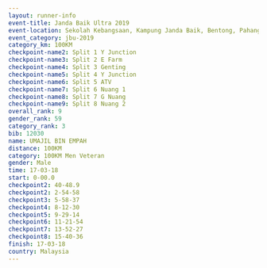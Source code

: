 ```yaml
---
layout: runner-info 
event-title: Janda Baik Ultra 2019
event-location: Sekolah Kebangsaan, Kampung Janda Baik, Bentong, Pahang, Malaysia
event_category: jbu-2019 
category_km: 100KM 
checkpoint-name2: Split 1 Y Junction  
checkpoint-name3: Split 2 E Farm  
checkpoint-name4: Split 3 Genting  
checkpoint-name5: Split 4 Y Junction 
checkpoint-name6: Split 5 ATV 
checkpoint-name7: Split 6 Nuang 1 
checkpoint-name8: Split 7 G Nuang 
checkpoint-name9: Split 8 Nuang 2 
overall_rank: 9
gender_rank: 59
category_rank: 3
bib: 12030
name: UMAJIL BIN EMPAH
distance: 100KM
category: 100KM Men Veteran
gender: Male
time: 17-03-18
start: 0-00.0
checkpoint2: 40-48.9
checkpoint2: 2-54-58
checkpoint3: 5-58-37
checkpoint4: 8-12-30
checkpoint5: 9-29-14
checkpoint6: 11-21-54
checkpoint7: 13-52-27
checkpoint8: 15-40-36
finish: 17-03-18
country: Malaysia
---
```

